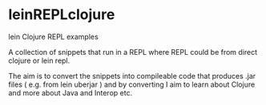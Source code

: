# leinREPLclojure
lein Clojure REPL examples

A collection of snippets that run in a REPL where REPL could be from direct clojure or lein repl.

The aim is to convert the snippets into compileable code that produces .jar files ( e.g. from lein uberjar )
and by converting I aim to learn about Clojure and more about Java and Interop etc.


